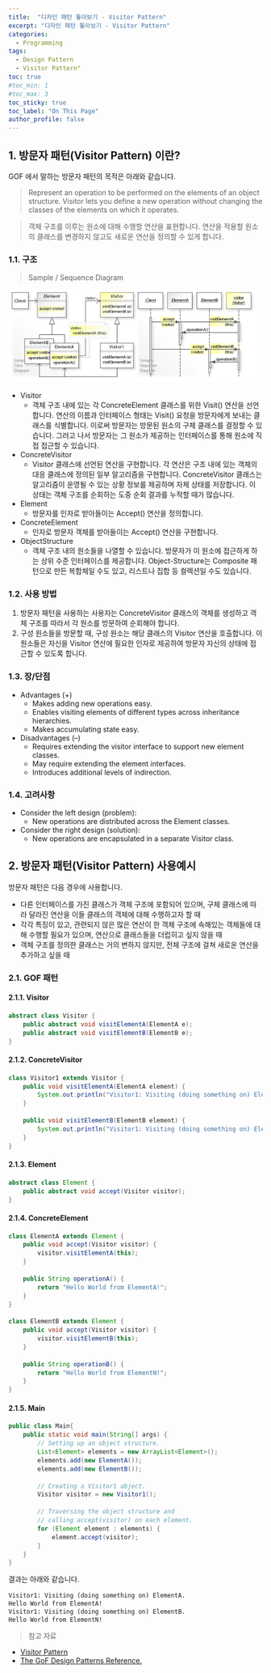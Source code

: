 ```yaml
---
title:  "디자인 패턴 톺아보기 - Visitor Pattern"
excerpt: "디자인 패턴 톺아보기 - Visitor Pattern"
categories:
  - Programming
tags:
  - Design Pattern
  - Visitor Pattern"
toc: true
#toc_min: 1
#toc_max: 3
toc_sticky: true
toc_label: "On This Page"
author_profile: false
---
```


## 1. 방문자 패턴(Visitor Pattern) 이란?

GOF 에서 말하는 방문자 패턴의 목적은 아래와 같습니다.

> Represent an operation to be performed on the elements of an object structure. Visitor lets you define a new operation without changing the classes of the elements on which it operates.

> 객체 구조를 이루는 원소에 대해 수행할 연산을 표현합니다. 연산을 적용할 원소의 클래스를 변경하지 않고도 새로운 연산을 정의할 수 있게 합니다.

### 1.1. 구조

> Sample / Sequence Diagram

![image](/assets/images/design_pattern/visitor_pattern.png)

* Visitor
  * 객체 구조 내에 있는 각 ConcreteElement 클래스를 위한 Visit() 연산을 선언합니다. 연산의 이름과 인터페이스 형태는 Visit() 요청을 방문자에게 보내는 클래스를 식별합니다. 이로써 방문자는 방문된 원소의 구체 클래스를 결정할 수 있습니다. 그러고 나서 방문자는 그 원소가 제공하는 인터페이스를 통해 원소에 직접 접근할 수 있습니다.
* ConcreteVisitor
  * Visitor 클래스에 선언된 연산을 구현합니다. 각 연산은 구조 내에 있는 객체의 대응 클래스에 정의된 일부 알고리즘을 구현합니다. ConcreteVisitor 클래스는 알고리즘이 운영될 수 있는 상황 정보를 제공하며 자체 상태를 저장합니다. 이 상태는 객체 구조를 순회하는 도중 순회 결과를 누적할 때가 많습니다.
* Element
  * 방문자를 인자로 받아들이는 Accept() 연산을 정의합니다.
* ConcreteElement
  * 인자로 방문자 객체를 받아들이는 Accept() 연산을 구현합니다.
* ObjectStructure
  * 객체 구조 내의 원소들을 나열할 수 있습니다. 방문자가 이 원소에 접근하게 하는 상위 수준 인터페이스를 제공합니다. Object-Structure는 Composite 패턴으로 만든 복합체일 수도 있고, 리스트나 집합 등 컬렉션일 수도 있습니다.

### 1.2. 사용 방법

1. 방문자 패턴을 사용하는 사용자는 ConcreteVisitor 클래스의 객체를 생성하고 객체 구조를 따라서 각 원소를 방문하여 순회해야 합니다.
2. 구성 원소들을 방문할 때, 구성 원소는 해당 클래스의 Visitor 연산을 호출합니다. 이 원소들은 자신을 Visitor 연산에 필요한 인자로 제공하여 방문자 자신의 상태에 접근할 수 있도록 합니다.

### 1.3. 장/단점

* Advantages (+)
    * Makes adding new operations easy.
    * Enables visiting elements of different types across inheritance hierarchies.
    * Makes accumulating state easy.
* Disadvantages (–)
    * Requires extending the visitor interface to support new element classes.
    * May require extending the element interfaces.
    * Introduces additional levels of indirection.

### 1.4. 고려사항

* Consider the left design (problem):
    * New operations are distributed across the Element classes.
* Consider the right design (solution):
    * New operations are encapsulated in a separate Visitor class.

## 2. 방문자 패턴(Visitor Pattern) 사용예시

방문자 패턴은 다음 경우에 사용합니다.

* 다른 인터페이스를 가진 클래스가 객체 구조에 포함되어 있으며, 구체 클래스에 따라 달라진 연산을 이들 클래스의 객체에 대해 수행하고자 할 때
* 각각 특징이 있고, 관련되지 않은 많은 연산이 한 객체 구조에 속해있는 객체들에 대해 수행할 필요가 있으며, 연산으로 클래스들을 더럽히고 싶지 않을 때
* 객체 구조를 정의한 클래스는 거의 변하지 않지만, 전체 구조에 걸쳐 새로운 연산을 추가하고 싶을 때

### 2.1. GOF 패턴

#### 2.1.1. Visitor

```java
abstract class Visitor { 
	public abstract void visitElementA(ElementA e);
	public abstract void visitElementB(ElementB e);
}
```

#### 2.1.2. ConcreteVisitor

```java
class Visitor1 extends Visitor {
	public void visitElementA(ElementA element) { 
		System.out.println("Visitor1: Visiting (doing something on) ElementA.\n" + element.operationA());
	} 
	
	public void visitElementB(ElementB element) { 
		System.out.println("Visitor1: Visiting (doing something on) ElementB.\n" + element.operationB());
	}
}
```

#### 2.1.3. Element

```java
abstract class Element {
	public abstract void accept(Visitor visitor);
}
```

#### 2.1.4. ConcreteElement

```java
class ElementA extends Element {
	public void accept(Visitor visitor) { 
		visitor.visitElementA(this);
	} 
	
	public String operationA() { 
		return "Hello World from ElementA!";
	} 
}

class ElementB extends Element {
	public void accept(Visitor visitor) { 
		visitor.visitElementB(this);
	} 
	
	public String operationB() { 
		return "Hello World from ElementN!";
	} 
}
```

#### 2.1.5. Main

```java
public class Main{
	public static void main(String[] args) {
		// Setting up an object structure.
		List<Element> elements = new ArrayList<Element>();
		elements.add(new ElementA());
		elements.add(new ElementB());
		
		// Creating a Visitor1 object.
		Visitor visitor = new Visitor1();
		
		// Traversing the object structure and
		// calling accept(visitor) on each element.
		for (Element element : elements) { 
			element.accept(visitor);
		}
	}
}
```

결과는 아래와 같습니다.

```
Visitor1: Visiting (doing something on) ElementA.
Hello World from ElementA!
Visitor1: Visiting (doing something on) ElementB.
Hello World from ElementN!
```

> 참고 자료

* [Visitor Pattern](https://en.wikipedia.org/wiki/Visitor_pattern)
* [The GoF Design Patterns Reference.](http://w3sdesign.com/index0100.php)
